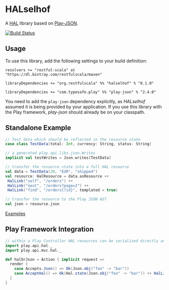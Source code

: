 # HALselhof
A [HAL](http://tools.ietf.org/html/draft-kelly-json-hal) library based on [Play-JSON](https://www.playframework.com/documentation/2.3.x/ScalaJson). 

[![Build Status](https://travis-ci.org/tobnee/HALselhof.svg?branch=master)](https://travis-ci.org/tobnee/HALselhof)

## Usage

To use this library, add the following settings to your build definition:

```
resolvers += "restful-scala" at "https://dl.bintray.com/restfulscala/maven"

libraryDependencies += "org.restfulscala" %% "halselhof" % "0.1.0"

libraryDependencies += "com.typesafe.play" %% "play-json" % "2.4.0"
```

You need to add the `play-json` dependency explicitly, as _HALselhof_ assumed it is being provided by your application. If you use this library with the Play framework, _play-json_ should already be on your classpath.

## Standalone Example
```scala
// Test data which should be reflected in the resource state
case class TestData(total: Int, currency: String, status: String)

// a generated play.api.libs.json.Writes
implicit val testWrites = Json.writes[TestData]

// transfer the resource state into a full HAL resource
val data = TestData(20, "EUR", "shipped")
val resource: HalResource = data.asResource ++
 HalLink("self", "/orders") ++
 HalLink("next", "/orders?page=2") ++
 HalLink("find", "/orders{?id}", templated = true)

// transfer the resource to the Play JSON AST
val json = resource.json
```
[Examples](https://github.com/tobnee/HALselhof/blob/master/src/test/scala/play/api/hal/TestHalConstruction.scala)

## Play Framework Integration
```scala
// within a Play Controller HAL resources can be serialized directly and are supported within content negotiation
import play.api.hal._
import play.api.mvc.hal._

def halOrJson = Action { implicit request =>
  render {
    case Accepts.Json() => Ok(Json.obj("foo" -> "bar"))
    case AcceptHal() => Ok(Hal.state(Json.obj("foo" -> "bar")) ++ HalLink("self", "/foo"))
  }
}
```
